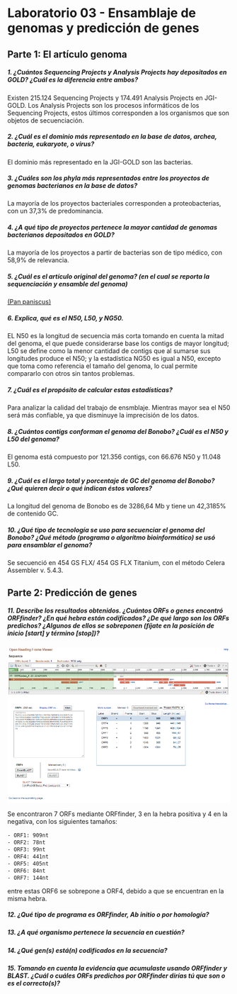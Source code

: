 # Laboratorio 03 - Ensamblaje de genomas y predicción de genes
## Parte 1: El artículo genoma
##### 1. ¿Cuántos Sequencing Projects y Analysis Projects hay depositados en GOLD? ¿Cuál es la diferencia entre ambos?
Existen 215.124 Sequencing Projects y 174.491 Analysis Projects en JGI-GOLD. Los Analysis Projects son los procesos informáticos de los Sequencing Projects, estos últimos corresponden a los organismos que son objetos de secuenciación. 
##### 2. ¿Cuál es el dominio más representado en la base de datos, archea, bacteria, eukaryote, o virus?
El dominio más representado en la JGI-GOLD son las bacterias.
##### 3. ¿Cuáles son los phyla más representados entre los proyectos de genomas bacterianos en la base de datos?
La mayoría de los proyectos bacteriales corresponden a proteobacterias, con un 37,3% de predominancia.
##### 4. ¿A qué tipo de proyectos pertenece la mayor cantidad de genomas bacterianos depositados en GOLD?
La mayoría de los proyectos a partir de bacterias son de tipo médico, con 58,9% de relevancia.
##### 5. ¿Cuál es el artículo original del genoma? (en el cual se reporta la sequenciación y ensamble del genoma)
[(Pan paniscus)](https://www.ncbi.nlm.nih.gov/genome/?term=Pan+paniscus)
##### 6. Explica, qué es el N50, L50, y NG50.
EL N50 es la longitud de secuencia más corta tomando en cuenta la mitad del genoma, el que puede considerarse base los contigs de mayor longitud; L50 se define como la menor cantidad de contigs que al sumarse sus longitudes produce el N50; y la estadística NG50 es igual a N50, excepto que toma como referencia el tamaño del genoma, lo cual permite compararlo con otros sin tantos problemas.
##### 7. ¿Cuál es el propósito de calcular estas estadísticas?
Para analizar la calidad del trabajo de ensmblaje. Mientras mayor sea el N50 será más confiable, ya que disminuye la imprecisión de los datos.
##### 8. ¿Cuántos contigs conforman el genoma del Bonobo? ¿Cuál es el N50 y L50 del genoma?
El genoma está compuesto por 121.356 contigs, con 66.676 N50 y 11.048 L50.
##### 9. ¿Cuál es el largo total y porcentaje de GC del genoma del Bonobo? ¿Qué quieren decir o qué indican éstos valores?
La longitud del genoma de Bonobo es de 3286,64 Mb y tiene un 42,3185% de contenido GC.
##### 10. ¿Qué tipo de tecnología se uso para secuenciar el genoma del Bonobo? ¿Qué método (programa o algorítmo bioinformático) se usó para ensamblar el genoma?
Se secuenció en 454 GS FLX/ 454 GS FLX Titanium, con el método Celera Assembler v. 5.4.3.
## Parte 2: Predicción de genes
##### 11. Describe los resultados obtenidos. ¿Cuántos ORFs o genes encontró ORFfinder? ¿En qué hebra están codificados? ¿De qué largo son los ORFs predichos? ¿Algunos de ellos se sobreponen (fíjate en la posición de inicio [start] y término [stop])?
![](https://github.com/JonathanArielO/Lab-3-Bioinfo/blob/master/ORF1.png)

Se encontraron 7 ORFs mediante ORFfinder, 3 en la hebra positiva y 4 en la negativa, con los siguientes tamaños: 

    - ORF1: 909nt
    - ORF2: 78nt
    - ORF3: 99nt
    - ORF4: 441nt
    - ORF5: 405nt
    - ORF6: 84nt
    - ORF7: 144nt

entre estas ORF6 se sobrepone a ORF4, debido a que se encuentran en la misma hebra.
##### 12. ¿Qué tipo de programa es ORFfinder, Ab initio o por homología?

##### 13. ¿A qué organismo pertenece la secuencia en cuestión?

##### 14. ¿Qué gen(s) está(n) codificados en la secuencia?

##### 15. Tomando en cuenta la evidencia que acumulaste usando ORFfinder y BLAST. ¿Cuál o cuáles ORFs predichos por ORFfinder dirías tú que son o es el correcto(s)?
